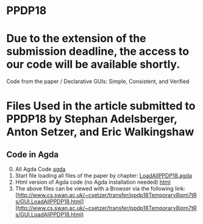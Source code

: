 # PPDP18
# Due to the extension of the submission deadline, the access to our code will be available shortly.

Code from the paper / Declarative GUIs: Simple, Consistent, and Verified

# Files Used in the article submitted to PPDP18 by Stephan Adelsberger, Anton Setzer, and Eric Walkingshaw

## Code in Agda
0. All Agda Code
  [agda](/agda/)
1. Start file loading all files of the paper by chapter:
  [LoadAllPPDP18.agda](/agda/examples/GUI/LoadAllPPDP18.agda)
2. Html version of Agda code (no Agda installation needed)
  [html](/html/)
3. The above files can be viewed with a Browser via the following link:
   [http://www.cs.swan.ac.uk/~csetzer/transfer/ppdp18Temporary8jqm7tRs/GUI.LoadAllPPDP18.html](http://www.cs.swan.ac.uk/~csetzer/transfer/ppdp18Temporary8jqm7tRs/GUI.LoadAllPPDP18.html)
